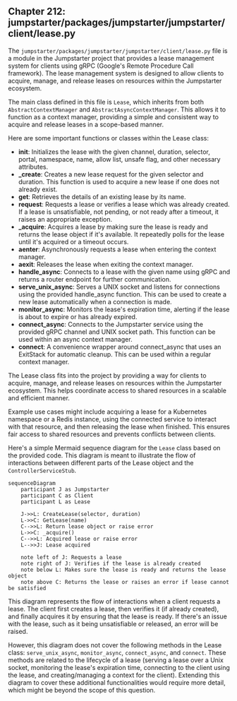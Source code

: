 ## Chapter 212: jumpstarter/packages/jumpstarter/jumpstarter/client/lease.py

 The `jumpstarter/packages/jumpstarter/jumpstarter/client/lease.py` file is a module in the Jumpstarter project that provides a lease management system for clients using gRPC (Google's Remote Procedure Call framework). The lease management system is designed to allow clients to acquire, manage, and release leases on resources within the Jumpstarter ecosystem.

   The main class defined in this file is `Lease`, which inherits from both `AbstractContextManager` and `AbstractAsyncContextManager`. This allows it to function as a context manager, providing a simple and consistent way to acquire and release leases in a scope-based manner.

   Here are some important functions or classes within the Lease class:

   - **__init__**: Initializes the lease with the given channel, duration, selector, portal, namespace, name, allow list, unsafe flag, and other necessary attributes.
   - **_create**: Creates a new lease request for the given selector and duration. This function is used to acquire a new lease if one does not already exist.
   - **get**: Retrieves the details of an existing lease by its name.
   - **request**: Requests a lease or verifies a lease which was already created. If a lease is unsatisfiable, not pending, or not ready after a timeout, it raises an appropriate exception.
   - **_acquire**: Acquires a lease by making sure the lease is ready and returns the lease object if it's available. It repeatedly polls for the lease until it's acquired or a timeout occurs.
   - **__aenter__**: Asynchronously requests a lease when entering the context manager.
   - **__aexit__**: Releases the lease when exiting the context manager.
   - **handle_async**: Connects to a lease with the given name using gRPC and returns a router endpoint for further communication.
   - **serve_unix_async**: Serves a UNIX socket and listens for connections using the provided handle_async function. This can be used to create a new lease automatically when a connection is made.
   - **monitor_async**: Monitors the lease's expiration time, alerting if the lease is about to expire or has already expired.
   - **connect_async**: Connects to the Jumpstarter service using the provided gRPC channel and UNIX socket path. This function can be used within an async context manager.
   - **connect**: A convenience wrapper around connect_async that uses an ExitStack for automatic cleanup. This can be used within a regular context manager.

The Lease class fits into the project by providing a way for clients to acquire, manage, and release leases on resources within the Jumpstarter ecosystem. This helps coordinate access to shared resources in a scalable and efficient manner.

Example use cases might include acquiring a lease for a Kubernetes namespace or a Redis instance, using the connected service to interact with that resource, and then releasing the lease when finished. This ensures fair access to shared resources and prevents conflicts between clients.

 Here's a simple Mermaid sequence diagram for the `Lease` class based on the provided code. This diagram is meant to illustrate the flow of interactions between different parts of the Lease object and the `ControllerServiceStub`.

```mermaid
sequenceDiagram
    participant J as Jumpstarter
    participant C as Client
    participant L as Lease

    J->>L: CreateLease(selector, duration)
    L->>C: GetLease(name)
    C-->>L: Return lease object or raise error
    L->>C: _acquire()
    C-->>L: Acquired lease or raise error
    L-->>J: Lease acquired

    note left of J: Requests a lease
    note right of J: Verifies if the lease is already created
    note below L: Makes sure the lease is ready and returns the lease object
    note above C: Returns the lease or raises an error if lease cannot be satisfied
```

This diagram represents the flow of interactions when a client requests a lease. The client first creates a lease, then verifies it (if already created), and finally acquires it by ensuring that the lease is ready. If there's an issue with the lease, such as it being unsatisfiable or released, an error will be raised.

However, this diagram does not cover the following methods in the Lease class: `serve_unix_async`, `monitor_async`, `connect_async`, and `connect`. These methods are related to the lifecycle of a lease (serving a lease over a Unix socket, monitoring the lease's expiration time, connecting to the client using the lease, and creating/managing a context for the client). Extending this diagram to cover these additional functionalities would require more detail, which might be beyond the scope of this question.